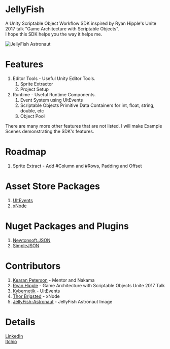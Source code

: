 # JellyFish
A Unity Scriptable Object Workflow SDK inspired by Ryan Hipple's Unite 2017 talk "Game Architecture with Scriptable Objects".  
I hope this SDK helps you the way it helps me.

![JellyFish Astronaut](https://w.wallhaven.cc/full/g8/wallhaven-g8dm6e.jpg)

# Features
1. Editor Tools - Useful Unity Editor Tools.
	1. Sprite Extractor
	2. Project Setup
2. Runtime - Useful Runtime Components.
	1. Event System using UltEvents
	2. Scriptable Objects Primitive Data Containers for int, float, string, double, etc
	3. Object Pool

There are many more other features that are not listed. I will make Example Scenes demonstrating the SDK's features.

# Roadmap
1. Sprite Extract - Add #Column and #Rows, Padding and Offset

# Asset Store Packages
1. [UltEvents](https://assetstore.unity.com/packages/tools/gui/ultevents-111307?aid=1100l8ah5&utm_source=aff)
2. [xNode](https://assetstore.unity.com/packages/tools/visual-scripting/xnode-104276)

# Nuget Packages and Plugins
1. [Newtonsoft.JSON](https://www.newtonsoft.com/json)
2. [SimpleJSON](http://wiki.unity3d.com/index.php/SimpleJSON)

# Contributors
1. [Kearan Peterson](https://github.com/BLUDRAG) - Mentor and Nakama
2. [Ryan Hipple](https://github.com/roboryantron) - Game Architecture with Scriptable Objects Unite 2017 Talk
3. [Kybernetik](https://kybernetikgames.github.io/kailas-dierk/) - UltEvents
4. [Thor Brigsted](https://github.com/Siccity) - xNode
5. [JellyFish-Astronaut](https://wallhaven.cc/w/g8dm6e) - JellyFish Astronaut Image

# Details
[LinkedIn](https://www.linkedin.com/in/ubaidullah-effendi-emjedi-202494183/)  
[Itchio](https://uee.itch.io/)
